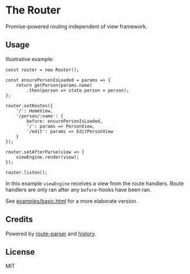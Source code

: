 # The Router

Promise-powered routing independent of view framework.


## Usage

Illustrative example:

```
const router = new Router();

const ensurePersonIsLoaded = params => {
    return getPerson(params.name)
        .then(person => state.person = person);
};

router.setRoutes({
    '/': HomeView,
    '/person/:name': {
        before: ensurePersonIsLoaded,
        '/': params => PersonView,
        '/edit': params => EditPersonView
    }
});

router.setAfterParse(view => {
    viewEngine.render(view);
});

router.listen();
```

In this example `viewEngine` receives a view from the route handlers. Route handlers are only ran after any `before`-hooks have been ran.

See [examples/basic.html](#) for a more elaborate version.


## Credits

Powered by [route-parser](https://github.com/rcs/route-parser) and [history](https://github.com/mjackson/history).


## License

MIT
